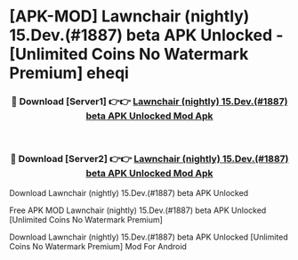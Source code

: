 # [APK-MOD] Lawnchair (nightly) 15.Dev.(#1887) beta APK Unlocked - [Unlimited Coins No Watermark Premium] eheqi



<div align="center">
<h3>🔴 Download [Server1] 👉👉 <a href="https://momento.my/?title=Lawnchair_(nightly)_15.Dev.(#1887)_beta_APK_Unlocked">Lawnchair (nightly) 15.Dev.(#1887) beta APK Unlocked Mod Apk</a></h3><br>

<h3>🔴 Download [Server2] 👉👉 <a href="https://momento.my/?title=Lawnchair_(nightly)_15.Dev.(#1887)_beta_APK_Unlocked">Lawnchair (nightly) 15.Dev.(#1887) beta APK Unlocked Mod Apk</a></h3>
</div>



Download Lawnchair (nightly) 15.Dev.(#1887) beta APK Unlocked 

Free APK MOD Lawnchair (nightly) 15.Dev.(#1887) beta APK Unlocked [Unlimited Coins No Watermark Premium]

Download Lawnchair (nightly) 15.Dev.(#1887) beta APK Unlocked [Unlimited Coins No Watermark Premium] Mod For Android
